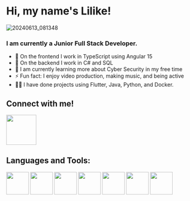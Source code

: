 # Hi, my name's Lilike!

![20240613_081348](https://github.com/user-attachments/assets/15165c42-8158-47c7-9270-1014bd214064)

### I am currently a Junior Full Stack Developer.

- 🌱 On the frontend I work in TypeScript using Angular 15
- 🤖 On the backend I work in C# and SQL
- 🧠 I am currently learning more about Cyber Security in my free time
- ⚡ Fun fact: I enjoy video production, making music, and being active
- 👨‍🍳 I have done projects using Flutter, Java, Python, and Docker.

## Connect with me!
[<img width="80" height="80" src="https://github.com/lilikenel/lilikenel/assets/95313884/496f119d-3b71-44c1-97cc-def1306997a6" />](https://www.linkedin.com/in/lilikenel/)

## Languages and Tools:
[<img width="60" height="60" src="https://github.com/lilikenel/lilikenel/assets/95313884/83162396-bb85-4e61-8ad8-e4a30465f3c9" />](https://www.javascript.com/)
[<img width="60" height="60" src="https://github.com/lilikenel/lilikenel/assets/95313884/7933b422-ee9a-47af-906d-aaa66bcc241c" />](https://www.java.com)
[<img width="60" height="60" src="https://github.com/lilikenel/lilikenel/assets/95313884/c8aa7e5a-ca77-4889-a888-5c9ed2ca21ce"/>](https://www.python.org/)
[<img width="60" height="60" src="https://github.com/lilikenel/lilikenel/assets/95313884/edc89a44-a651-45fc-b634-c29666e09a2f" />](https://git-scm.com/)
[<img width="60" height="60" src="https://github.com/lilikenel/lilikenel/assets/95313884/f6588b5e-3f1b-40dd-895f-478cc64c912e" />](https://flutter.dev/)
[<img width="60" height="60" src="https://github.com/lilikenel/lilikenel/assets/95313884/6f36003c-26b8-47fb-94bf-fe09dda090e0" />](https://www.docker.com/)
[<img width="60" height="60" src="https://github.com/lilikenel/lilikenel/assets/95313884/99a1c516-f1d6-4b34-b68c-eb45090bf354" />](https://www.sqlite.org/index.html)
